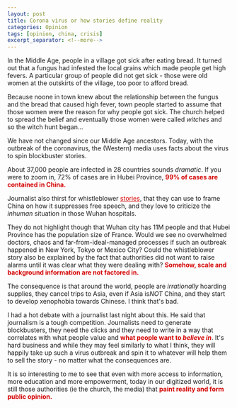 ```yaml
---
layout: post
title: Corona virus or how stories define reality 
categories: Opinion
tags: [opinion, china, crisis]
excerpt_separator: <!--more-->
---
```


In the Middle Age, people in a village got sick after eating bread. It turned out that a fungus had infested the local grains which made people get high fevers. A particular group of people did not get sick - those were old women at the outskirts of the village, too poor to afford bread.

Because noone in town knew about the relationship between the fungus and the bread that caused high fever, town people started to assume that those women were the reason for why people got sick. The church helped to spread the belief and eventually those women were called <em>witches</em> and so the witch hunt began...

We have not changed since our Middle Age ancestors. Today, with the outbreak of the coronavirus, the (Western) media uses facts about the virus to spin blockbuster stories.

About 37,000 people are infected in 28 countries sounds <em>dramatic</em>. If you were to zoom in, 72% of cases are in Hubei Province, <span style="color:#d40202; font-weight: bold">99% of cases are contained in China. </span>

Journalist also thirst for whistleblower  <a href="https://www.spiegel.de/politik/ausland/coronavirus-entecker-li-wenliang-gestorben-ein-ganz-normaler-held-a-d85d19fc-5705-4484-bff8-3c53711e6d07" style="color: #d40202;font-weight: normal;text-decoration: underline;" target="_blank">stories</a>, that they can use to frame China on how it suppresses free speech, and they love to criticize the <em>inhuman</em> situation in those Wuhan hospitals.

They do not highlight though that Wuhan city has 11M people and that Hubei Province has the population size of France. Would we see no overwhelmed doctors, chaos and far-from-ideal-managed processes if such an outbreak happened in New York, Tokyo or Mexico City? Could the whistleblower story also be explained by the fact that authorities did not want to raise alarms until it was clear what they were dealing with? <span style="color:#d40202; font-weight: bold">Somehow, scale and background information are not factored in.</span>

The consequence is that around the world, people are <em>irrationally</em> hoarding supplies, they cancel trips to Asia, even if Asia is<em>NOT</em> China, and they start to develop xenophobia towards Chinese. I think that's bad.

I had a hot debate with a journalist last night about this. He said that journalism is a tough competition. Journalists need to generate blockbusters, they need the clicks and they need to write in a way that correlates with what people value and <span style="color:#d40202; font-weight: bold">what people want to <em>believe in</em></span>. It's hard business and while they may feel similarly to what I think, they will happily take up such a virus outbreak and spin it to whatever will help them to sell the story - no matter what the consequences are. 

It is so interesting to me to see that even with more access to information, more education and more empowerment, today in our digitized world, it is still those authorities (ie the church, the media) that <span style="color:#d40202; font-weight: bold">paint reality and form public opinion.</span>